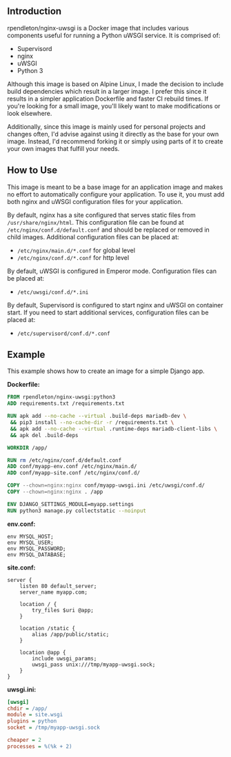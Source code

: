 ## Introduction

rpendleton/nginx-uwsgi is a Docker image that includes various components useful
for running a Python uWSGI service. It is comprised of:

* Supervisord
* nginx
* uWSGI
* Python 3

Although this image is based on Alpine Linux, I made the decision to include
build dependencies which result in a larger image. I prefer this since it
results in a simpler application Dockerfile and faster CI rebuild times. If
you're looking for a small image, you'll likely want to make modifications or
look elsewhere.

Additionally, since this image is mainly used for personal projects and changes
often, I'd advise against using it directly as the base for your own image.
Instead, I'd recommend forking it or simply using parts of it to create your own
images that fulfill your needs.

## How to Use

This image is meant to be a base image for an application image and makes no
effort to automatically configure your application. To use it, you must add both
nginx and uWSGI configuration files for your application.

By default, nginx has a site configured that serves static files from
`/usr/share/nginx/html`. This configuration file can be found at
`/etc/nginx/conf.d/default.conf` and should be replaced or removed in child
images. Additional configuration files can be placed at:

* `/etc/nginx/main.d/*.conf` for global level
* `/etc/nginx/conf.d/*.conf` for http level

By default, uWSGI is configured in Emperor mode. Configuration files can be
placed at:

* `/etc/uwsgi/conf.d/*.ini`

By default, Supervisord is configured to start nginx and uWSGI on container
start. If you need to start additional services, configuration files can be
placed at:

* `/etc/supervisord/conf.d/*.conf`

## Example

This example shows how to create an image for a simple Django app.

**Dockerfile:**

```Dockerfile
FROM rpendleton/nginx-uwsgi:python3
ADD requirements.txt /requirements.txt

RUN apk add --no-cache --virtual .build-deps mariadb-dev \
 && pip3 install --no-cache-dir -r /requirements.txt \
 && apk add --no-cache --virtual .runtime-deps mariadb-client-libs \
 && apk del .build-deps

WORKDIR /app/

RUN rm /etc/nginx/conf.d/default.conf
ADD conf/myapp-env.conf /etc/nginx/main.d/
ADD conf/myapp-site.conf /etc/nginx/conf.d/

COPY --chown=nginx:nginx conf/myapp-uwsgi.ini /etc/uwsgi/conf.d/
COPY --chown=nginx:nginx . /app

ENV DJANGO_SETTINGS_MODULE=myapp.settings
RUN python3 manage.py collectstatic --noinput
```

**env.conf:**

```nginx
env MYSQL_HOST;
env MYSQL_USER;
env MYSQL_PASSWORD;
env MYSQL_DATABASE;
```

**site.conf:**

```nginx
server {
    listen 80 default_server;
    server_name myapp.com;

    location / {
        try_files $uri @app;
    }

    location /static {
        alias /app/public/static;
    }

    location @app {
        include uwsgi_params;
        uwsgi_pass unix:///tmp/myapp-uwsgi.sock;
    }
}
```

**uwsgi.ini:**

```ini
[uwsgi]
chdir = /app/
module = site.wsgi
plugins = python
socket = /tmp/myapp-uwsgi.sock

cheaper = 2
processes = %(%k + 2)
```
